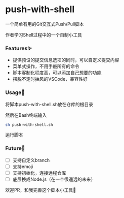 # push-with-shell
一个简单有用的Git交互式Push/Pull脚本

作者学习Shell过程中的一个自制小工具

### Features✨

- 提供预设的提交信息选项的同时，可以自定义提交内容
- 菜单式操作，不用手敲所有的命令
- 脚本客制化程度高，可以添加自己想要的功能
- 摆脱不定时抽风的VSCode，兼容性好

### Usage📃

将脚本push-with-shell.sh放在仓库的根目录

然后在Bash终端输入

```bash
sh push-with-shell.sh
```

运行脚本

### Future👻

- [ ] 支持自定义branch
- [ ]  支持emoji
- [ ] 支持初始化，连接远程仓库
- [ ] 底层换成Node.js（在一个很遥远的未来）

欢迎PR，和我完善这个脚本小工具🙌
